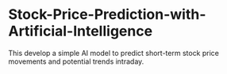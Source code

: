# Stock-Price-Prediction-with-Artificial-Intelligence
This develop a simple AI model to predict short-term stock price movements and potential trends intraday.
